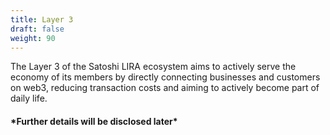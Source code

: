 ```yaml
---
title: Layer 3
draft: false
weight: 90
---
```


The Layer 3 of the Satoshi LIRA ecosystem aims to actively serve the economy of its members by directly connecting businesses and customers on web3, reducing transaction costs and aiming to actively become part of daily life.

 
 <h4>*Further details will be disclosed later*</h4>